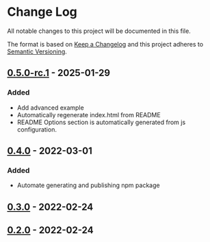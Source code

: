 # Change Log
All notable changes to this project will be documented in this file.

The format is based on [Keep a Changelog](http://keepachangelog.com/)
and this project adheres to [Semantic Versioning](http://semver.org/).

## [0.5.0-rc.1] - 2025-01-29
### Added
 - Add advanced example
 - Automatically regenerate index.html from README
 - README Options section is automatically generated from js configuration.

## [0.4.0] - 2022-03-01
### Added
 - Automate generating and publishing npm package

## [0.3.0] - 2022-02-24

## [0.2.0] - 2022-02-24

[0.5.0-rc.1]: https://github.com/internetguru/scrolltopable/releases/tag/v0.4.0
[0.4.0]: https://github.com/internetguru/scrolltopable/compare/v0.3.0...v0.4.0
[0.3.0]: https://github.com/internetguru/scrolltopable/compare/v0.2.0...v0.3.0
[0.2.0]: https://github.com/internetguru/scrolltopable/compare/v0.0.0...v0.2.0
